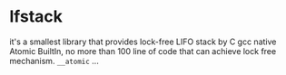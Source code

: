 # lfstack
it's a smallest library that provides lock-free LIFO stack by C gcc native Atomic BuiltIn, no more than 100 line of code that can achieve lock free mechanism. `__atomic` ...

